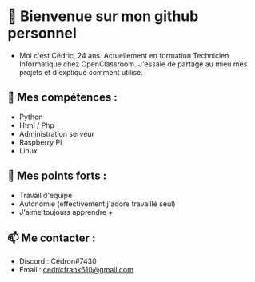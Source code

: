 # 👋 Bienvenue sur mon github personnel

- Moi c'est Cédric, 24 ans. Actuellement en formation Technicien Informatique chez OpenClassroom. J'essaie de partagé au mieu mes projets et d'expliqué comment utilisé. 

## 👀 Mes compétences : 

- Python
- Html / Php
- Administration serveur 
- Raspberry PI
- Linux

## 🌱 Mes points forts :

- Travail d'équipe
- Autonomie (effectivement j'adore travaillé seul)
- J'aime toujours apprendre +

## 📫  Me contacter :

- Discord : Cédron#7430
- Email : cedricfrank610@gmail.com

<!---
CedricPoint/CedricPoint is a ✨ special ✨ repository because its `README.md` (this file) appears on your GitHub profile.
You can click the Preview link to take a look at your changes.
--->
